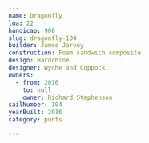 ```yaml
---
name: Dragonfly
loa: 22
handicap: 908
slug: dragonfly-104
builder: James Jarvey
construction: Foam sandwich composite
design: Hardchine
designer: Wyche and Coppock
owners:
  - from: 2016
    to: null
    owner: Richard Stephenson
sailNumber: 104
yearBuilt: 2016
category: punts

---
```

